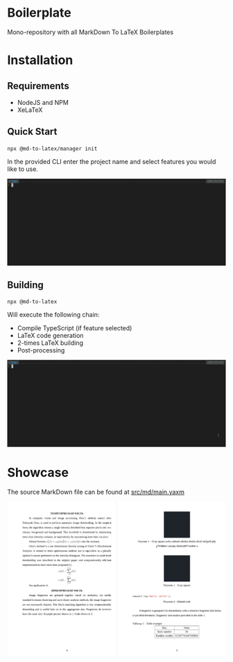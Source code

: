 # Boilerplate

Mono-repository with all MarkDown To LaTeX Boilerplates

# Installation

## Requirements

-   NodeJS and NPM
-   XeLaTeX

## Quick Start

```console
npx @md-to-latex/manager init
```

In the provided CLI enter the project name and select features you would like to use.

![](https://github.com/markdown-to-latex/manager/blob/master/.docs/init.gif?raw=true)

## Building

```console
npx @md-to-latex
```

Will execute the following chain:

-   Compile TypeScript (if feature selected)
-   LaTeX code generation
-   2-times LaTeX building
-   Post-processing

![](https://github.com/markdown-to-latex/manager/blob/master/.docs/build.gif?raw=true)

# Showcase

The source MarkDown file can be found at [src/md/main.yaxm](src/md/main.yaxm)

![](https://github.com/markdown-to-latex/manager/blob/master/.docs/doc.png?raw=true)
